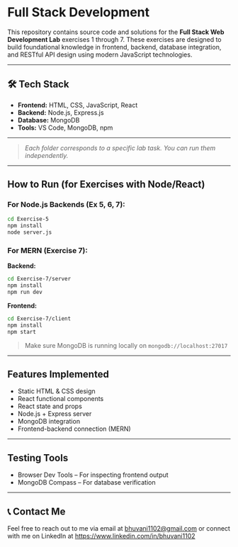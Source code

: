 #  Full Stack Development

This repository contains source code and solutions for the **Full Stack Web Development Lab** exercises 1 through 7. These exercises are designed to build foundational knowledge in frontend, backend, database integration, and RESTful API design using modern JavaScript technologies.

---

## 🛠 Tech Stack

- **Frontend:** HTML, CSS, JavaScript, React
- **Backend:** Node.js, Express.js
- **Database:** MongoDB
- **Tools:** VS Code, MongoDB, npm

---

>  *Each folder corresponds to a specific lab task. You can run them independently.*

---

##  How to Run (for Exercises with Node/React)

### For Node.js Backends (Ex 5, 6, 7):
```bash
cd Exercise-5
npm install
node server.js
```

### For MERN (Exercise 7):
**Backend:**
```bash
cd Exercise-7/server
npm install
npm run dev
```

**Frontend:**
```bash
cd Exercise-7/client
npm install
npm start
```

>  Make sure MongoDB is running locally on `mongodb://localhost:27017`

---

##  Features Implemented

-  Static HTML & CSS design
-  React functional components
-  React state and props
-  Node.js + Express server
-  MongoDB integration
-  Frontend-backend connection (MERN)

---

##  Testing Tools

- Browser Dev Tools – For inspecting frontend output
- MongoDB Compass – For database verification

---

## 📞 Contact Me
Feel free to reach out to me via email at bhuvani1102@gmail.com or connect with me on LinkedIn at https://www.linkedin.com/in/bhuvani1102
